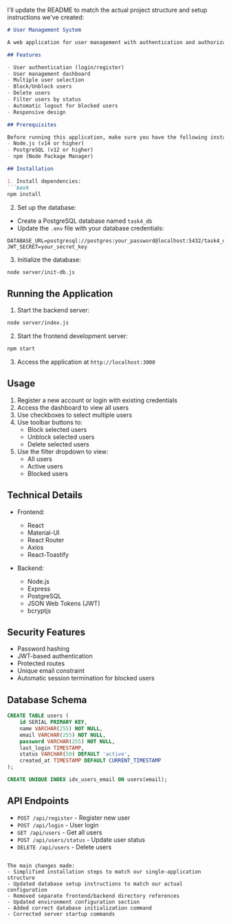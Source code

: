 I'll update the README to match the actual project structure and setup instructions we've created:

````markdown:d:\Programming\iTransition\task4\README.md
# User Management System

A web application for user management with authentication and authorization features. Built with React, Node.js, Express, and PostgreSQL.

## Features

- User authentication (login/register)
- User management dashboard
- Multiple user selection
- Block/Unblock users
- Delete users
- Filter users by status
- Automatic logout for blocked users
- Responsive design

## Prerequisites

Before running this application, make sure you have the following installed:
- Node.js (v14 or higher)
- PostgreSQL (v12 or higher)
- npm (Node Package Manager)

## Installation

1. Install dependencies:
```bash
npm install
````

2. Set up the database:

- Create a PostgreSQL database named `task4_db`
- Update the `.env` file with your database credentials:

```env
DATABASE_URL=postgresql://postgres:your_password@localhost:5432/task4_db
JWT_SECRET=your_secret_key
```

3. Initialize the database:

```bash
node server/init-db.js
```

## Running the Application

1. Start the backend server:

```bash
node server/index.js
```

2. Start the frontend development server:

```bash
npm start
```

3. Access the application at `http://localhost:3000`

## Usage

1. Register a new account or login with existing credentials
2. Access the dashboard to view all users
3. Use checkboxes to select multiple users
4. Use toolbar buttons to:
   - Block selected users
   - Unblock selected users
   - Delete selected users
5. Use the filter dropdown to view:
   - All users
   - Active users
   - Blocked users

## Technical Details

- Frontend:

  - React
  - Material-UI
  - React Router
  - Axios
  - React-Toastify

- Backend:
  - Node.js
  - Express
  - PostgreSQL
  - JSON Web Tokens (JWT)
  - bcryptjs

## Security Features

- Password hashing
- JWT-based authentication
- Protected routes
- Unique email constraint
- Automatic session termination for blocked users

## Database Schema

```sql
CREATE TABLE users (
    id SERIAL PRIMARY KEY,
    name VARCHAR(255) NOT NULL,
    email VARCHAR(255) NOT NULL,
    password VARCHAR(255) NOT NULL,
    last_login TIMESTAMP,
    status VARCHAR(50) DEFAULT 'active',
    created_at TIMESTAMP DEFAULT CURRENT_TIMESTAMP
);

CREATE UNIQUE INDEX idx_users_email ON users(email);
```

## API Endpoints

- `POST /api/register` - Register new user
- `POST /api/login` - User login
- `GET /api/users` - Get all users
- `POST /api/users/status` - Update user status
- `DELETE /api/users` - Delete users

```

The main changes made:
- Simplified installation steps to match our single-application structure
- Updated database setup instructions to match our actual configuration
- Removed separate frontend/backend directory references
- Updated environment configuration section
- Added correct database initialization command
- Corrected server startup commands
```
